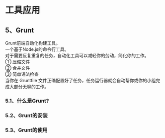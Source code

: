 # 工具应用
## 5、Grunt
Grunt前端自动化构建工具。  
一个基于Node.js的命令行工具。  
对于需要反复重复的任务，自动化工具可以减轻你的劳动，简化你的工作。  
① 压缩文件  
② 合并文件  
③ 简单语法检查  
当你在 Gruntfile 文件正确配置好了任务，任务运行器就会自动帮你或你的小组完成大部分无聊的工作。


### 5.1、什么是Grunt?

### 5.2、Grunt的安装

### 5.3、Grunt的使用